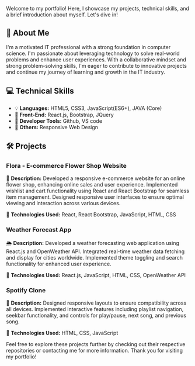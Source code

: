 

Welcome to my portfolio! Here, I showcase my projects, technical skills, and a brief introduction about myself. Let's dive in!

## 🚀 About Me

I'm a motivated IT professional with a strong foundation in computer science. I'm passionate about leveraging technology to solve real-world problems and enhance user experiences. With a collaborative mindset and strong problem-solving skills, I'm eager to contribute to innovative projects and continue my journey of learning and growth in the IT industry.

## 💻 Technical Skills

- 💡 **Languages:** HTML5, CSS3, JavaScript(ES6+), JAVA (Core)
- 🎨 **Front-End:** React.js, Bootstrap, JQuery
- 🔧 **Developer Tools:** Github, VS code
- 📱 **Others:** Responsive Web Design

## 🛠️ Projects

### Flora - E-commerce Flower Shop Website

🌸 **Description:** Developed a responsive e-commerce website for an online flower shop, enhancing online sales and user experience. Implemented wishlist and cart functionality using React and React Bootstrap for seamless item management. Designed responsive user interfaces to ensure optimal viewing and interaction across various devices.

🔧 **Technologies Used:** React, React Bootstrap, JavaScript, HTML, CSS

### Weather Forecast App

🌦️ **Description:** Developed a weather forecasting web application using React.js and OpenWeather API. Integrated real-time weather data fetching and display for cities worldwide. Implemented theme toggling and search functionality for enhanced user experience.

🔧 **Technologies Used:** React.js, JavaScript, HTML, CSS, OpenWeather API

### Spotify Clone

🎵 **Description:** Designed responsive layouts to ensure compatibility across all devices. Implemented interactive features including playlist navigation, seekbar functionality, and controls for play/pause, next song, and previous song.

🔧 **Technologies Used:** HTML, CSS, JavaScript

Feel free to explore these projects further by checking out their respective repositories or contacting me for more information. Thank you for visiting my portfolio!
